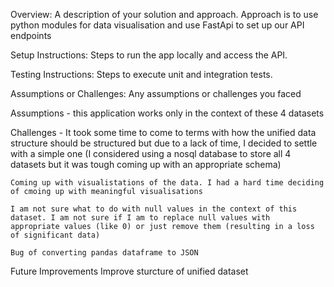 Overview: A description of your solution and approach.
Approach is to use python modules for data visualisation and use FastApi to set up our API endpoints





Setup Instructions: Steps to run the app locally and access the API.



Testing Instructions: Steps to execute unit and integration tests.


Assumptions or Challenges: Any assumptions or challenges you faced

Assumptions - this application works only in the context of these 4 datasets

Challenges -
    It took some time to come to terms with how the unified data structure should be structured but due to a lack of time, I decided to settle with a simple one (I considered using a nosql database to store all 4 datasets but it was tough coming up with an appropriate schema)

    Coming up with visualistations of the data. I had a hard time deciding of cmoing up with meaningful visualisations

    I am not sure what to do with null values in the context of this dataset. I am not sure if I am to replace null values with
    appropriate values (like 0) or just remove them (resulting in a loss of significant data)

    Bug of converting pandas dataframe to JSON
Future Improvements
    Improve sturcture of unified dataset